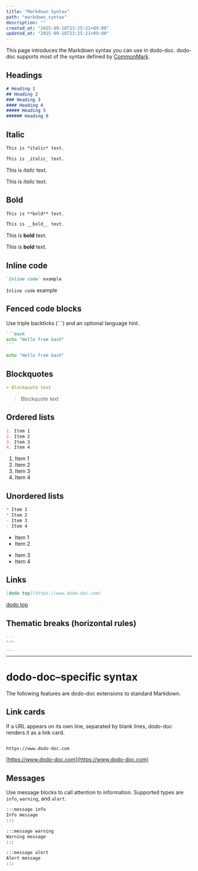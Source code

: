 ```yaml
---
title: "Markdown Syntax"
path: "markdown_syntax"
description: ""
created_at: "2025-09-18T23:25:21+09:00"
updated_at: "2025-09-18T23:25:21+09:00"
---
```


This page introduces the Markdown syntax you can use in dodo-doc.
dodo-doc supports most of the syntax defined by [CommonMark](https://commonmark.org/).

## Headings

```markdown
# Heading 1
## Heading 2
### Heading 3
#### Heading 4
##### Heading 5
###### Heading 6
```

## Italic

```markdown
This is *italic* text.

This is _italic_ text.
```

This is *italic* text.

This is *italic* text.

## Bold

```markdown
This is **bold** text.

This is __bold__ text.
```

This is **bold** text.

This is **bold** text.

## Inline code

```markdown
`Inline code` example
```

`Inline code` example

## Fenced code blocks

Use triple backticks (\`\`\`) and an optional language hint.

````markdown
```bash
echo "Hello from bash"
```
````

```bash
echo "Hello from bash"
```

## Blockquotes

```markdown
> Blockquote text
```

> Blockquote text

## Ordered lists

```markdown
1. Item 1
2. Item 2
3. Item 3
4. Item 4
```

1. Item 1
2. Item 2
3. Item 3
4. Item 4

## Unordered lists

```markdown
* Item 1
* Item 2
- Item 3
- Item 4
```

* Item 1
* Item 2

- Item 3
- Item 4

## Links

```markdown
[dodo top](https://www.dodo-doc.com)
```

[dodo top](https://www.dodo-doc.com)

## Thematic breaks (horizontal rules)

```markdown
---
***
___
```

---

# dodo-doc–specific syntax

The following features are dodo-doc extensions to standard Markdown.

## Link cards

If a URL appears on its own line, separated by blank lines, dodo-doc renders it as a link card.

```markdown

https://www.dodo-doc.com

```

[https://www.dodo-doc.com](https://www.dodo-doc.com)

## Messages

Use message blocks to call attention to information. Supported types are `info`, `warning`, and `alert`.

```markdown
:::message info
Info message
:::

:::message warning
Warning message
:::

:::message alert
Alert message
:::
```
